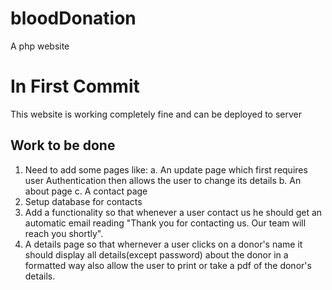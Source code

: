 # bloodDonation
A php website


# In First Commit

This website is working completely fine and can be deployed to server

## Work to be done
1. Need to add some pages like:
      a. An update page which first requires user Authentication then allows the user to change its details
      b. An about page
      c. A contact page
2. Setup database for contacts
3. Add a functionality so that whenever a user contact us he should get an automatic email reading "Thank you for contacting us. Our team will reach you shortly".
4. A details page so that whernever a user clicks on a donor's name it should display all details(except password) about the donor in a formatted way also allow the user to print or take a pdf of the donor's details.
